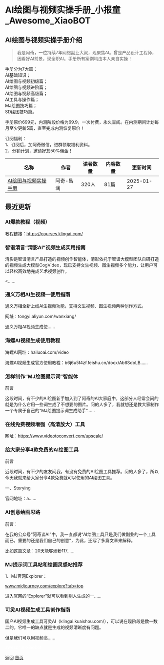 # AI绘图与视频实操手册_小报童_Awesome_XiaoBOT

## AI绘图与视频实操手册介绍
> 我是阿奇，一位持续7年网络副业大叔，现聚焦AI。曾是产品设计工程师，因看好AI前景，现全职AI。手册所有案例均由本人亲自实操！    
    
手册分为7大篇：    
AI基础知识；    
AI绘图与视频初级篇；    
AI绘图与视频进阶篇；    
AI绘图与视频高级篇；    
AI工具与操作篇；    
MJ绘图技巧篇；    
SD绘图技巧篇。    
    
手册原价699元，内测阶段价格为69.9，一次付费，永久查阅。在内测期间计划每月至少更新5篇，直至完成内测恢复原价！    
    
订阅福利：    
1、订阅后，加阿奇微信，进群领取福利资料。    
2、分销计划，邀请好友50%佣金！  
  


|名称|作者|读者数量|内容数量|更新时间|
|---|---|---|---|---|
|[AI绘图与视频实操手册](https://xiaobot.net/p/aqai7688?refer=0b133df9-27dc-423b-8101-639049001c13)|阿奇-昌澜|320人|81篇|2025-01-27|

## 最近更新
### AI爆款教程（视频）

教程链接：https://courses.klingai.com/

### 智谱清言“清影AI”视频生成实用指南

清影是智谱清言产品打造的视频创作智能体，清影依托于智谱大模型团队自研打造的视频生成大模型CogVideo，现已支持文生视频、图生视频多个能力，让用户可以轻松高效地完成艺术视频创作。

<......

### 通义万相AI生视频—使用指南

通义万相全新上线Al生视频功能，支持文生视频、图生视频两种创作方式。

网址：tongyi.aliyun.com/wanxiang/

通义万相AI视频生成使......

### 海螺AI视频生成使用教程

海螺AI网址：hailuoai.com/video

海螺AI视频生成官方使用教程：b6j6u5f4zf.feishu.cn/docx/Ab6SdoLB......

### 怎样制作“MJ绘图提示词”智能体

前言

这段时间，有不少的AI绘图新手加入到了阿奇的AI大家庭中，这部分人经常会问的就是为什么它用一些词生成了不想要的图片。问的人多了，我就想还是教大家制作一个专属于自己的“MJ绘图提示词生成助手“......

### 在线免费视频增强（高清放大）工具

网址：https://www.videotoconvert.com/upscale/

### 给大家分享4款免费的AI绘图工具

前言

近段时间，有不少的友友问我，有没有免费的AI绘图工具推荐。问的人多了，所以今天我就来给大家分享4款免费就可以使用的AI绘图工具。

一、Storying

官网地址：a......

### AI创意绘画思路

前言：

在我的公众号“阿奇谈AI”中，我一直都说“AI绘图工具只是我们做副业的一个工具而已，重要的还是我们自己的创意”，为此，还写了多篇文章来解释。

比如这篇文章：20天能够涨粉117......

### MJ提示词工具站和绘画灵感站推荐

1、MJ官网Explorer：

www.midjourney.com/explore?tab=top

进入官网的“Explorer”就可以看到别人生成的一......

### 可灵AI视频生成工具创作指南

国产AI视频生成工具可灵AI（klingai.kuaishou.com/），可以说在现阶段是数一数二的。它唯一的缺点就是生成的视频清晰度有问题。

但是我们可以用视频高......


<a href="https://github.com/Reno9527/awesome-xiaobot" style="color: white; text-decoration: none;">awesome-xiaobot</a>

返回 [首页](../README.md)

